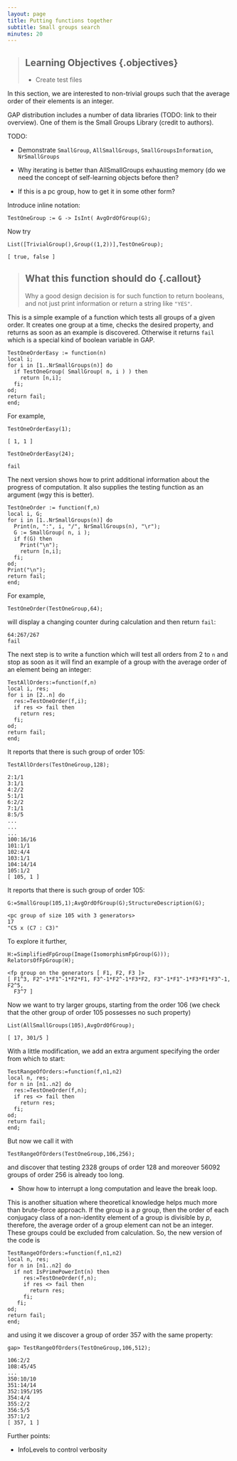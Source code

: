 ```yaml
---
layout: page
title: Putting functions together
subtitle: Small groups search
minutes: 20
---
```

> ## Learning Objectives {.objectives}
>
> * Create test files

In this section, we are interested to non-trivial groups such that the
average order of their elements is an integer.

GAP distribution includes a number of data libraries  (TODO: link to their
overview). One of them is the Small Groups Library (credit to authors).

TODO:

* Demonstrate `SmallGroup`, `AllSmallGroups`, `SmallGroupsInformation`, `NrSmallGroups`

* Why iterating is better than AllSmallGroups exhausting memory (do we need
  the concept of self-learning objects before then?

* If this is a pc group, how to get it in some other form?

Introduce inline notation:

~~~ {.gap}
TestOneGroup := G -> IsInt( AvgOrdOfGroup(G);
~~~

Now try

~~~ {.gap}
List([TrivialGroup(),Group((1,2))],TestOneGroup);
~~~

~~~ {.output}
[ true, false ]
~~~

> ## What this function should do {.callout}
>
> Why a good design decision is for such function to return booleans,
> and not just print information or return a string like `"YES"`.

This is a simple example of a function which tests all groups of a given order.
It creates one group at a time, checks the desired property, and returns as soon
as an example is discovered. Otherwise it returns `fail` which is a special kind
of boolean variable in GAP.

~~~ {.gap}
TestOneOrderEasy := function(n)
local i;
for i in [1..NrSmallGroups(n)] do
  if TestOneGroup( SmallGroup( n, i ) ) then
    return [n,i];
  fi;
od;
return fail;
end;
~~~

For example,

~~~ {.gap}
TestOneOrderEasy(1);
~~~

~~~ {.output}
[ 1, 1 ]
~~~

~~~ {.gap}
TestOneOrderEasy(24);
~~~

~~~ {.output}
fail
~~~

The next version shows how to print additional information about the progress
of computation. It also supplies the testing function as an argument (wgy this
is better).

~~~ {.gap}
TestOneOrder := function(f,n)
local i, G;
for i in [1..NrSmallGroups(n)] do
  Print(n, ":", i, "/", NrSmallGroups(n), "\r");
  G := SmallGroup( n, i );
  if f(G) then
    Print("\n");
    return [n,i];
  fi;
od;
Print("\n");
return fail;
end;
~~~

For example,

~~~ {.gap}
TestOneOrder(TestOneGroup,64);
~~~

will display a changing counter during calculation and then return `fail`:

~~~ {.output}
64:267/267
fail
~~~

The next step is to write a function which will test all orders from 2 to `n`
and stop as soon as it will find an example of a group with the average order
of an element being an integer:

~~~ {.gap}
TestAllOrders:=function(f,n)
local i, res;
for i in [2..n] do
  res:=TestOneOrder(f,i);
  if res <> fail then
    return res;
  fi;
od;
return fail;
end;
~~~

It reports that there is such group of order 105:

~~~ {.gap}
TestAllOrders(TestOneGroup,128);
~~~

~~~ {.output}
2:1/1
3:1/1
4:2/2
5:1/1
6:2/2
7:1/1
8:5/5
...
...
...
100:16/16
101:1/1
102:4/4
103:1/1
104:14/14
105:1/2
[ 105, 1 ]
~~~

It reports that there is such group of order 105:

~~~ {.gap}
G:=SmallGroup(105,1);AvgOrdOfGroup(G);StructureDescription(G);
~~~

~~~ {.output}
<pc group of size 105 with 3 generators>
17
"C5 x (C7 : C3)"
~~~

To explore it further,

~~~ {.gap}
H:=SimplifiedFpGroup(Image(IsomorphismFpGroup(G)));
RelatorsOfFpGroup(H);
~~~

~~~ {.output}
<fp group on the generators [ F1, F2, F3 ]>
[ F1^3, F2^-1*F1^-1*F2*F1, F3^-1*F2^-1*F3*F2, F3^-1*F1^-1*F3*F1*F3^-1, F2^5,
  F3^7 ]
~~~

Now we want to try larger groups, starting from the order 106 (we check that
the other group of order 105 possesses no such property)

~~~ {.gap}
List(AllSmallGroups(105),AvgOrdOfGroup);
~~~

~~~ {.output}
[ 17, 301/5 ]
~~~

With a little modification, we add an extra argument specifying the order from
which to start:

~~~ {.gap}
TestRangeOfOrders:=function(f,n1,n2)
local n, res;
for n in [n1..n2] do
  res:=TestOneOrder(f,n);
  if res <> fail then
    return res;
  fi;
od;
return fail;
end;
~~~

But now we call it with
~~~ {.gap}
TestRangeOfOrders(TestOneGroup,106,256);
~~~

and discover that testing 2328 groups of order 128 and moreover 56092 groups
of order 256 is already too long.

* Show how to interrupt a long computation and leave the break loop.

This is another situation where theoretical knowledge helps much more than
brute-force approach. If the group is a _p_ group, then the order of each
conjugacy class of a non-identity element of a group is divisible by _p_,
therefore, the average order of a group element can not be an integer. These
groups could be excluded from calculation. So, the new version of the code
is

~~~ {.gap}
TestRangeOfOrders:=function(f,n1,n2)
local n, res;
for n in [n1..n2] do
  if not IsPrimePowerInt(n) then
     res:=TestOneOrder(f,n);
     if res <> fail then
       return res;
     fi;
   fi;
od;
return fail;
end;
~~~

and using it we discover a group of order 357 with the same property:

~~~ {.gap}
gap> TestRangeOfOrders(TestOneGroup,106,512);
~~~

~~~ {.output}
106:2/2
108:45/45
...
350:10/10
351:14/14
352:195/195
354:4/4
355:2/2
356:5/5
357:1/2
[ 357, 1 ]
~~~

Further points:

* InfoLevels to control verbosity
